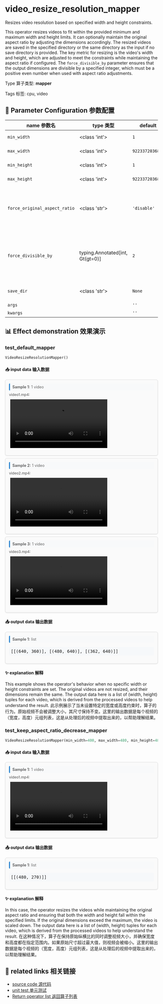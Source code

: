 # video_resize_resolution_mapper

Resizes video resolution based on specified width and height constraints.

This operator resizes videos to fit within the provided minimum and maximum width and
height limits. It can optionally maintain the original aspect ratio by adjusting the
dimensions accordingly. The resized videos are saved in the specified directory or the
same directory as the input if no save directory is provided. The key metric for
resizing is the video's width and height, which are adjusted to meet the constraints
while maintaining the aspect ratio if configured. The `force_divisible_by` parameter
ensures that the output dimensions are divisible by a specified integer, which must be a
positive even number when used with aspect ratio adjustments.

Type 算子类型: **mapper**

Tags 标签: cpu, video

## 🔧 Parameter Configuration 参数配置
| name 参数名 | type 类型 | default 默认值 | desc 说明 |
|--------|------|--------|------|
| `min_width` | <class 'int'> | `1` | Videos with width less than 'min_width' will be |
| `max_width` | <class 'int'> | `9223372036854775807` | Videos with width more than 'max_width' will be |
| `min_height` | <class 'int'> | `1` | Videos with height less than 'min_height' will be |
| `max_height` | <class 'int'> | `9223372036854775807` | Videos with height more than 'max_height' will be |
| `force_original_aspect_ratio` | <class 'str'> | `'disable'` | Enable decreasing or             increasing output video width or height if necessary             to keep the original aspect ratio, including ['disable',             'decrease', 'increase']. |
| `force_divisible_by` | typing.Annotated[int, Gt(gt=0)] | `2` | Ensures that both the output dimensions,             width and height, are divisible by the given integer when used             together with force_original_aspect_ratio, must be a positive             even number. |
| `save_dir` | <class 'str'> | `None` | The directory where generated video files will be stored. |
| `args` |  | `''` | extra args |
| `kwargs` |  | `''` | extra args |

## 📊 Effect demonstration 效果演示
### test_default_mapper
```python
VideoResizeResolutionMapper()
```

#### 📥 input data 输入数据
<div class="sample-card" style="border:1px solid #ddd; padding:12px; margin:8px 0; border-radius:6px; background:#fafafa; box-shadow:0 1px 3px rgba(0,0,0,0.1);"><div class="sample-header" style="background:#f8f9fa; padding:4px 8px; margin-bottom:6px; border-radius:3px; font-size:0.9em; color:#666; border-left:3px solid #007acc;"><strong>Sample 1:</strong> 1 video</div><div class="media-section" style="margin-bottom:8px;"><div class="media-label" style="font-size:0.85em; color:#666; margin-bottom:4px; font-weight:500;">video1.mp4:</div><div class="video-grid"><video src="../../../tests/ops/data/video1.mp4" controls width="320" style="margin:4px;"></video></div></div></div><div class="sample-card" style="border:1px solid #ddd; padding:12px; margin:8px 0; border-radius:6px; background:#fafafa; box-shadow:0 1px 3px rgba(0,0,0,0.1);"><div class="sample-header" style="background:#f8f9fa; padding:4px 8px; margin-bottom:6px; border-radius:3px; font-size:0.9em; color:#666; border-left:3px solid #007acc;"><strong>Sample 2:</strong> 1 video</div><div class="media-section" style="margin-bottom:8px;"><div class="media-label" style="font-size:0.85em; color:#666; margin-bottom:4px; font-weight:500;">video2.mp4:</div><div class="video-grid"><video src="../../../tests/ops/data/video2.mp4" controls width="320" style="margin:4px;"></video></div></div></div><div class="sample-card" style="border:1px solid #ddd; padding:12px; margin:8px 0; border-radius:6px; background:#fafafa; box-shadow:0 1px 3px rgba(0,0,0,0.1);"><div class="sample-header" style="background:#f8f9fa; padding:4px 8px; margin-bottom:6px; border-radius:3px; font-size:0.9em; color:#666; border-left:3px solid #007acc;"><strong>Sample 3:</strong> 1 video</div><div class="media-section" style="margin-bottom:8px;"><div class="media-label" style="font-size:0.85em; color:#666; margin-bottom:4px; font-weight:500;">video3.mp4:</div><div class="video-grid"><video src="../../../tests/ops/data/video3.mp4" controls width="320" style="margin:4px;"></video></div></div></div>

#### 📤 output data 输出数据
<div class="sample-card" style="border:1px solid #ddd; padding:12px; margin:8px 0; border-radius:6px; background:#fafafa; box-shadow:0 1px 3px rgba(0,0,0,0.1);"><div class="sample-header" style="background:#f8f9fa; padding:4px 8px; margin-bottom:6px; border-radius:3px; font-size:0.9em; color:#666; border-left:3px solid #007acc;"><strong>Sample 1:</strong> list</div><pre style="padding:6px; background:#f6f8fa; border-radius:4px; overflow-x:auto; white-space:pre; word-wrap:normal;">[[(640, 360)], [(480, 640)], [(362, 640)]]</pre></div>

#### ✨ explanation 解释
This example shows the operator's behavior when no specific width or height constraints are set. The original videos are not resized, and their dimensions remain the same. The output data here is a list of (width, height) tuples for each video, which is derived from the processed videos to help understand the result.
此示例展示了当未设置特定的宽度或高度约束时，算子的行为。原始视频不会被调整大小，其尺寸保持不变。这里的输出数据是每个视频的（宽度，高度）元组列表，这是从处理后的视频中提取出来的，以帮助理解结果。

### test_keep_aspect_ratio_decrease_mapper
```python
VideoResizeResolutionMapper(min_width=400, max_width=480, min_height=480, max_height=480, force_original_aspect_ratio='decrease')
```

#### 📥 input data 输入数据
<div class="sample-card" style="border:1px solid #ddd; padding:12px; margin:8px 0; border-radius:6px; background:#fafafa; box-shadow:0 1px 3px rgba(0,0,0,0.1);"><div class="sample-header" style="background:#f8f9fa; padding:4px 8px; margin-bottom:6px; border-radius:3px; font-size:0.9em; color:#666; border-left:3px solid #007acc;"><strong>Sample 1:</strong> 1 video</div><div class="media-section" style="margin-bottom:8px;"><div class="media-label" style="font-size:0.85em; color:#666; margin-bottom:4px; font-weight:500;">video1.mp4:</div><div class="video-grid"><video src="../../../tests/ops/data/video1.mp4" controls width="320" style="margin:4px;"></video></div></div></div>

#### 📤 output data 输出数据
<div class="sample-card" style="border:1px solid #ddd; padding:12px; margin:8px 0; border-radius:6px; background:#fafafa; box-shadow:0 1px 3px rgba(0,0,0,0.1);"><div class="sample-header" style="background:#f8f9fa; padding:4px 8px; margin-bottom:6px; border-radius:3px; font-size:0.9em; color:#666; border-left:3px solid #007acc;"><strong>Sample 1:</strong> list</div><pre style="padding:6px; background:#f6f8fa; border-radius:4px; overflow-x:auto; white-space:pre; word-wrap:normal;">[[(480, 270)]]</pre></div>

#### ✨ explanation 解释
In this case, the operator resizes the videos while maintaining the original aspect ratio and ensuring that both the width and height fall within the specified limits. If the original dimensions exceed the maximum, the video is scaled down. The output data here is a list of (width, height) tuples for each video, which is derived from the processed videos to help understand the result.
在这种情况下，算子在保持原始纵横比的同时调整视频大小，并确保宽度和高度都在指定范围内。如果原始尺寸超过最大值，则视频会被缩小。这里的输出数据是每个视频的（宽度，高度）元组列表，这是从处理后的视频中提取出来的，以帮助理解结果。


## 🔗 related links 相关链接
- [source code 源代码](../../../data_juicer/ops/mapper/video_resize_resolution_mapper.py)
- [unit test 单元测试](../../../tests/ops/mapper/test_video_resize_resolution_mapper.py)
- [Return operator list 返回算子列表](../../Operators.md)